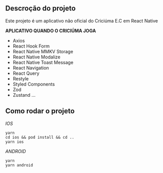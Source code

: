 ## Descroção do projeto

Este projeto é um aplicativo não oficial do Criciúma E.C em React Native

**APLICATIVO QUANDO O CRICIÚMA JOGA**

- Axios
- React Hook Form
- React Native MMKV Storage
- React Native Modalize
- React Native Toast Message
- React Navigation
- React Query
- Restyle
- Styled Components
- Zod
- Zustand
  ...

## Como rodar o projeto

_IOS_

```
yarn
cd ios && pod install && cd ..
yarn ios
```

_ANDROID_

```
yarn
yarn android
```

